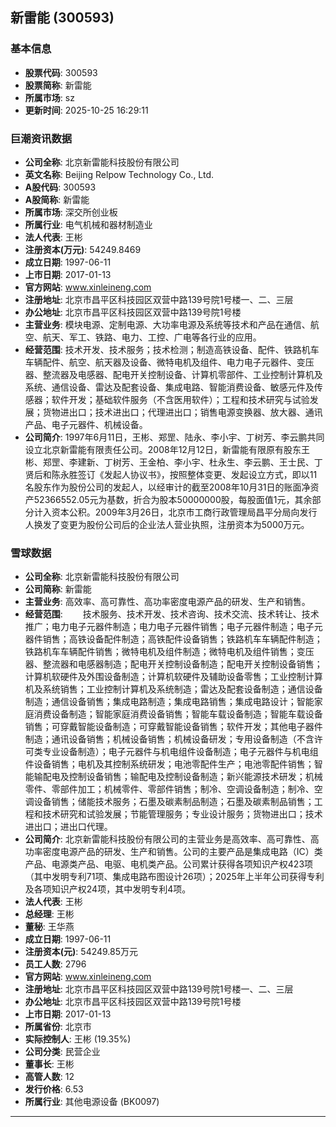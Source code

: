 ## 新雷能 (300593)

### 基本信息

- **股票代码**: 300593
- **股票简称**: 新雷能
- **所属市场**: sz
- **更新时间**: 2025-10-25 16:29:11

### 巨潮资讯数据

- **公司全称**: 北京新雷能科技股份有限公司
- **英文名称**: Beijing Relpow Technology Co., Ltd.
- **A股代码**: 300593
- **A股简称**: 新雷能
- **所属市场**: 深交所创业板
- **所属行业**: 电气机械和器材制造业
- **法人代表**: 王彬
- **注册资本(万元)**: 54249.8469
- **成立日期**: 1997-06-11
- **上市日期**: 2017-01-13
- **官方网站**: www.xinleineng.com
- **注册地址**: 北京市昌平区科技园区双营中路139号院1号楼一、二、三层
- **办公地址**: 北京市昌平区科技园区双营中路139号院1号楼
- **主营业务**: 模块电源、定制电源、大功率电源及系统等技术和产品在通信、航空、航天、军工、铁路、电力、工控、广电等各行业的应用。
- **经营范围**: 技术开发、技术服务；技术检测；制造高铁设备、配件、铁路机车车辆配件、航空、航天器及设备、微特电机及组件、电力电子元器件、变压器、整流器及电感器、配电开关控制设备、计算机零部件、工业控制计算机及系统、通信设备、雷达及配套设备、集成电路、智能消费设备、敏感元件及传感器；软件开发；基础软件服务（不含医用软件）；工程和技术研究与试验发展；货物进出口；技术进出口；代理进出口；销售电源变换器、放大器、通讯产品、电子元器件、机械设备。
- **公司简介**: 1997年6月11日，王彬、郑罡、陆永、李小宇、丁树芳、李云鹏共同设立北京新雷能有限责任公司。2008年12月12日，新雷能有限原有股东王彬、郑罡、李建新、丁树芳、王金柏、李小宇、杜永生、李云鹏、王士民、丁贤后和陈永胜签订《发起人协议书》，按照整体变更、发起设立方式，即以11名股东作为股份公司的发起人，以经审计的截至2008年10月31日的账面净资产52366552.05元为基数，折合为股本50000000股，每股面值1元，其余部分计入资本公积。2009年3月26日，北京市工商行政管理局昌平分局向发行人换发了变更为股份公司后的企业法人营业执照，注册资本为5000万元。

### 雪球数据

- **公司全称**: 北京新雷能科技股份有限公司
- **公司简称**: 新雷能
- **主营业务**: 高效率、高可靠性、高功率密度电源产品的研发、生产和销售。
- **经营范围**: 　　技术服务、技术开发、技术咨询、技术交流、技术转让、技术推广；电力电子元器件制造；电力电子元器件销售；电子元器件制造；电子元器件销售；高铁设备配件制造；高铁配件设备销售；铁路机车车辆配件制造；铁路机车车辆配件销售；微特电机及组件制造；微特电机及组件销售；变压器、整流器和电感器制造；配电开关控制设备制造；配电开关控制设备销售；计算机软硬件及外围设备制造；计算机软硬件及辅助设备零售；工业控制计算机及系统销售；工业控制计算机及系统制造；雷达及配套设备制造；通信设备制造；通信设备销售；集成电路制造；集成电路销售；集成电路设计；智能家庭消费设备制造；智能家庭消费设备销售；智能车载设备制造；智能车载设备销售；可穿戴智能设备制造；可穿戴智能设备销售；软件开发；其他电子器件制造；通讯设备销售；机械设备销售；机械设备研发；专用设备制造（不含许可类专业设备制造）；电子元器件与机电组件设备制造；电子元器件与机电组件设备销售；电机及其控制系统研发；电池零配件生产；电池零配件销售；智能输配电及控制设备销售；输配电及控制设备制造；新兴能源技术研发；机械零件、零部件加工；机械零件、零部件销售；制冷、空调设备制造；制冷、空调设备销售；储能技术服务；石墨及碳素制品制造；石墨及碳素制品销售；工程和技术研究和试验发展；节能管理服务；专业设计服务；货物进出口；技术进出口；进出口代理。
- **公司简介**: 北京新雷能科技股份有限公司的主营业务是高效率、高可靠性、高功率密度电源产品的研发、生产和销售。公司的主要产品是集成电路（IC）类产品、电源类产品、电驱、电机类产品。公司累计获得各项知识产权423项（其中发明专利71项、集成电路布图设计26项）；2025年上半年公司获得专利及各项知识产权24项，其中发明专利4项。
- **法人代表**: 王彬
- **总经理**: 王彬
- **董秘**: 王华燕
- **成立日期**: 1997-06-11
- **注册资本(元)**: 54249.85万元
- **员工人数**: 2796
- **官方网站**: www.xinleineng.com
- **注册地址**: 北京市昌平区科技园区双营中路139号院1号楼一、二、三层
- **办公地址**: 北京市昌平区科技园区双营中路139号院1号楼
- **上市日期**: 2017-01-13
- **所属省份**: 北京市
- **实际控制人**: 王彬 (19.35%)
- **公司分类**: 民营企业
- **董事长**: 王彬
- **高管人数**: 12
- **发行价格**: 6.53
- **所属行业**: 其他电源设备 (BK0097)

---